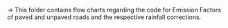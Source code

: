 -> This folder contains flow charts regarding the code for Emission Factors of paved and unpaved roads and the respective rainfall corrections. 
